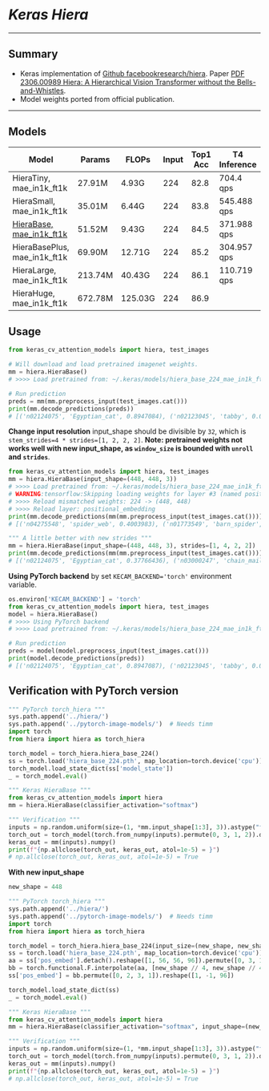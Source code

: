 # ___Keras Hiera___
***

## Summary
  - Keras implementation of [Github facebookresearch/hiera](https://github.com/facebookresearch/hiera). Paper [PDF 2306.00989 Hiera: A Hierarchical Vision Transformer without the Bells-and-Whistles](https://arxiv.org/pdf/2306.00989.pdf).
  - Model weights ported from official publication.
***

## Models
  | Model                        | Params  | FLOPs   | Input | Top1 Acc | T4 Inference |
  | ---------------------------- | ------- | ------- | ----- | -------- | ------------ |
  | HieraTiny, mae_in1k_ft1k     | 27.91M  | 4.93G   | 224   | 82.8     | 704.4 qps    |
  | HieraSmall, mae_in1k_ft1k    | 35.01M  | 6.44G   | 224   | 83.8     | 545.488 qps  |
  | [HieraBase, mae_in1k_ft1k](https://github.com/leondgarse/keras_cv_attention_models/releases/download/hiera/hiera_base_224_mae_in1k_ft1k.h5)     | 51.52M  | 9.43G   | 224   | 84.5     | 371.988 qps  |
  | HieraBasePlus, mae_in1k_ft1k | 69.90M  | 12.71G  | 224   | 85.2     | 304.957 qps  |
  | HieraLarge, mae_in1k_ft1k    | 213.74M | 40.43G  | 224   | 86.1     | 110.719 qps  |
  | HieraHuge, mae_in1k_ft1k     | 672.78M | 125.03G | 224   | 86.9     |              |
## Usage
  ```py
  from keras_cv_attention_models import hiera, test_images

  # Will download and load pretrained imagenet weights.
  mm = hiera.HieraBase()
  # >>>> Load pretrained from: ~/.keras/models/hiera_base_224_mae_in1k_ft1k.h5

  # Run prediction
  preds = mm(mm.preprocess_input(test_images.cat()))
  print(mm.decode_predictions(preds))
  # [('n02124075', 'Egyptian_cat', 0.8947084), ('n02123045', 'tabby', 0.006296753), ...]
  ```
  **Change input resolution** input_shape should be divisible by `32`, which is `stem_strides=4 * strides=[1, 2, 2, 2]`. **Note: pretrained weights not works well with new input_shape, as `window_size` is bounded with `unroll` and `strides`**.
  ```py
  from keras_cv_attention_models import hiera, test_images
  mm = hiera.HieraBase(input_shape=(448, 448, 3))
  # >>>> Load pretrained from: ~/.keras/models/hiera_base_224_mae_in1k_ft1k.h5
  # WARNING:tensorflow:Skipping loading weights for layer #3 (named positional_embedding) ...
  # >>>> Reload mismatched weights: 224 -> (448, 448)
  # >>>> Reload layer: positional_embedding
  print(mm.decode_predictions(mm(mm.preprocess_input(test_images.cat()))))
  # [('n04275548', 'spider_web', 0.4003983), ('n01773549', 'barn_spider', 0.10982952), ...]

  """ A little better with new strides """
  mm = hiera.HieraBase(input_shape=(448, 448, 3), strides=[1, 4, 2, 2])
  print(mm.decode_predictions(mm(mm.preprocess_input(test_images.cat()))))
  # [('n02124075', 'Egyptian_cat', 0.37766436), ('n03000247', 'chain_mail', 0.09813311), ...]
  ```
  **Using PyTorch backend** by set `KECAM_BACKEND='torch'` environment variable.
  ```py
  os.environ['KECAM_BACKEND'] = 'torch'
  from keras_cv_attention_models import hiera, test_images
  model = hiera.HieraBase()
  # >>>> Using PyTorch backend
  # >>>> Load pretrained from: ~/.keras/models/hiera_base_224_mae_in1k_ft1k.h5

  # Run prediction
  preds = model(model.preprocess_input(test_images.cat()))
  print(model.decode_predictions(preds))
  # [('n02124075', 'Egyptian_cat', 0.8947087), ('n02123045', 'tabby', 0.006296773), ...]
  ```
## Verification with PyTorch version
  ```py
  """ PyTorch torch_hiera """
  sys.path.append('../hiera/')
  sys.path.append('../pytorch-image-models/')  # Needs timm
  import torch
  from hiera import hiera as torch_hiera

  torch_model = torch_hiera.hiera_base_224()
  ss = torch.load('hiera_base_224.pth', map_location=torch.device('cpu'))
  torch_model.load_state_dict(ss['model_state'])
  _ = torch_model.eval()

  """ Keras HieraBase """
  from keras_cv_attention_models import hiera
  mm = hiera.HieraBase(classifier_activation="softmax")

  """ Verification """
  inputs = np.random.uniform(size=(1, *mm.input_shape[1:3], 3)).astype("float32")
  torch_out = torch_model(torch.from_numpy(inputs).permute(0, 3, 1, 2)).detach().numpy()
  keras_out = mm(inputs).numpy()
  print(f"{np.allclose(torch_out, keras_out, atol=1e-5) = }")
  # np.allclose(torch_out, keras_out, atol=1e-5) = True
  ```
  **With new input_shape**
  ```py
  new_shape = 448

  """ PyTorch torch_hiera """
  sys.path.append('../hiera/')
  sys.path.append('../pytorch-image-models/')  # Needs timm
  import torch
  from hiera import hiera as torch_hiera

  torch_model = torch_hiera.hiera_base_224(input_size=(new_shape, new_shape))
  ss = torch.load('hiera_base_224.pth', map_location=torch.device('cpu'))['model_state']
  aa = ss['pos_embed'].detach().reshape([1, 56, 56, 96]).permute([0, 3, 1, 2])
  bb = torch.functional.F.interpolate(aa, [new_shape // 4, new_shape // 4], mode='bilinear')
  ss['pos_embed'] = bb.permute([0, 2, 3, 1]).reshape([1, -1, 96])

  torch_model.load_state_dict(ss)
  _ = torch_model.eval()

  """ Keras HieraBase """
  from keras_cv_attention_models import hiera
  mm = hiera.HieraBase(classifier_activation="softmax", input_shape=(new_shape, new_shape, 3))

  """ Verification """
  inputs = np.random.uniform(size=(1, *mm.input_shape[1:3], 3)).astype("float32")
  torch_out = torch_model(torch.from_numpy(inputs).permute(0, 3, 1, 2)).detach().numpy()
  keras_out = mm(inputs).numpy()
  print(f"{np.allclose(torch_out, keras_out, atol=1e-5) = }")
  # np.allclose(torch_out, keras_out, atol=1e-5) = True
  ```

